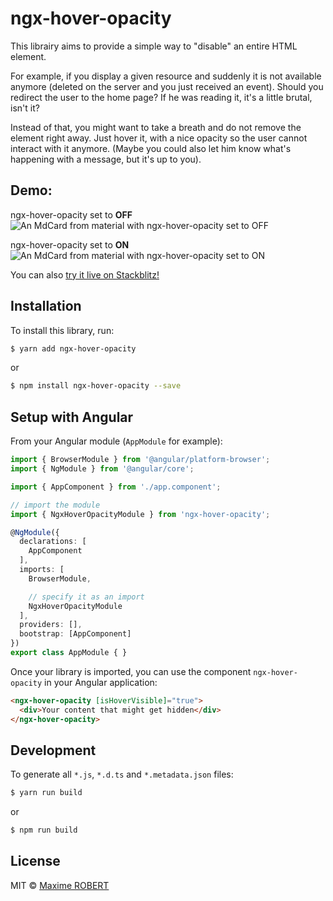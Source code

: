 # ngx-hover-opacity
This librairy aims to provide a simple way to "disable" an entire HTML element. 

For example, if you display a given resource and suddenly it is not available anymore (deleted on the server and you just received an event).
Should you redirect the user to the home page? If he was reading it, it's a little brutal, isn't it?

Instead of that, you might want to take a breath and do not remove the element right away.
Just hover it, with a nice opacity so the user cannot interact with it anymore.
(Maybe you could also let him know what's happening with a message, but it's up to you).

## Demo: 

ngx-hover-opacity set to **OFF**  
![An MdCard from material with ngx-hover-opacity set to OFF](https://user-images.githubusercontent.com/4950209/29740631-2ee2ca28-8a5b-11e7-9f61-19681ab07fbd.png)

ngx-hover-opacity set to **ON**  
![An MdCard from material with ngx-hover-opacity set to ON](https://user-images.githubusercontent.com/4950209/29740633-4446d972-8a5b-11e7-9c61-f231d40d803a.png)

You can also [try it live on Stackblitz!](https://stackblitz.com/edit/angular-se17ec)

## Installation

To install this library, run:

```bash
$ yarn add ngx-hover-opacity
```
or
```bash
$ npm install ngx-hover-opacity --save
```

## Setup with Angular

From your Angular module (`AppModule` for example):

```typescript
import { BrowserModule } from '@angular/platform-browser';
import { NgModule } from '@angular/core';

import { AppComponent } from './app.component';

// import the module
import { NgxHoverOpacityModule } from 'ngx-hover-opacity';

@NgModule({
  declarations: [
    AppComponent
  ],
  imports: [
    BrowserModule,

    // specify it as an import
    NgxHoverOpacityModule
  ],
  providers: [],
  bootstrap: [AppComponent]
})
export class AppModule { }
```

Once your library is imported, you can use the component `ngx-hover-opacity` in your Angular application:

```html
<ngx-hover-opacity [isHoverVisible]="true">
  <div>Your content that might get hidden</div>
</ngx-hover-opacity>
```

## Development

To generate all `*.js`, `*.d.ts` and `*.metadata.json` files:

```bash
$ yarn run build
```
or
```bash
$ npm run build
```

## License

MIT © [Maxime ROBERT](mailto:maxime.robert1992@gmail.com)
